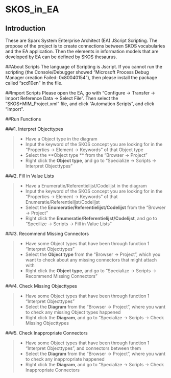 # SKOS_in_EA

## Introduction
These are Sparx System Enterprise Architect (EA) JScript Scripting. The propose of the project is to create connections between SKOS vocabularies and the EA application. Then the elements in information models that are developed by EA can be defined by SKOS thesaurus.

##About Scripts
The language of Scripting is Jscript. If you cannot run the scripting (the Console/Debugger showed “Microsoft Process Debug Manager creation Failed: 0x80040154”), then please install the package called “scd10en” in the file.

##Import Scripts
Please open the EA, go with “Configure -> Transfer -> Import Reference Data -> Select File”. Then select the “SKOS+MIM_Project.xml” file, and click “Automation Scripts”, and click “Import”.

##Run Functions

###1. Interpret Objecttypes
> * Have a Object type in the diagram
> * Input the keyword of the SKOS concept you are looking for in the “Properties -> Element -> Keywords” of that Object type
> * Select the **Object type ** from the “Browser -> Project”
> * Right click the **Object type**, and go to “Specialize -> Scripts -> Interpret Objecttypes”

###2. Fill in Value Lists
> * Have a Enumeratie/Referentielijst/Codelijst in the diagram
> * Input the keyword of the SKOS concept you are looking for in the “Properties -> Element -> Keywords” of that Enumeratie/Referentielijst/Codelijst
> * Select the **Enumeratie/Referentielijst/Codelijst** from the “Browser -> Project”
> * Right click the **Enumeratie/Referentielijst/Codelijst**, and go to “Specilize -> Scripts -> Fill in Value Lists”

###3. Recommend Missing Connectors
> * Have some Object types that have been through function 1 “Interpret Objecttypes”
> * Select the **Object type** from the “Browser -> Project”, which you want to check about any missing connectors that might attach with
> * Right click the **Object type**, and go to “Specialize -> Scripts -> Recommend Missing Connectors”

###4. Check Missing Objecttypes
> * Have some Object types that have been through function 1 “Interpret Objecttypes”
> * Select the **Diagram** from the “Browser -> Project”, where you want to check any missing Object types happened
> * Right click the **Diagram**, and go to “Specialize -> Scripts -> Check Missing Objecttypes

###5. Check Inappropriate Connectors
> * Have some Object types that have been through function 1 “Interpret Objecttypes”, and connectors between them
> * Select the **Diagram** from the “Browser -> Project”, where you want to check any inappropriate happened
> * Right click the **Diagram**, and go to “Specialize -> Scripts -> Check Inappropriate Connectors
